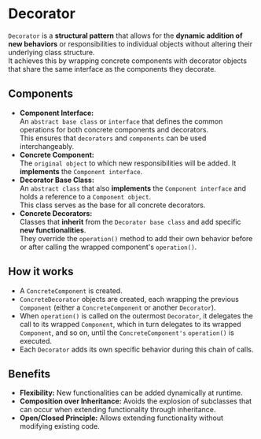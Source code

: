 Decorator
=========

`Decorator` is a **structural pattern** that allows for the **dynamic addition of new behaviors** or responsibilities to individual objects without altering their underlying class structure.  
It achieves this by wrapping concrete components with decorator objects that share the same interface as the components they decorate.  
  
Components
-----------
- **Component Interface:**  
    An `abstract base class` or `interface` that defines the common operations for both concrete components and decorators.  
    This ensures that `decorators` and `components` can be used interchangeably.  
- **Concrete Component:**  
    The `original object` to which new responsibilities will be added. It **implements** the `Component interface`.  
- **Decorator Base Class:**  
    An `abstract class` that also **implements** the `Component interface` and holds a reference to a `Component object`.  
    This class serves as the base for all concrete decorators.  
- **Concrete Decorators:**  
    Classes that **inherit** from the `Decorator base class` and add specific **new functionalities**.  
    They override the `operation()` method to add their own behavior before or after calling the wrapped component's `operation()`.  
  
How it works
------------
- A `ConcreteComponent` is created.
- `ConcreteDecorator` objects are created, each wrapping the previous `Component` (either a `ConcreteComponent` or another `Decorator`).
- When `operation()` is called on the outermost `Decorator`, it delegates the call to its wrapped `Component`, which in turn delegates to its wrapped `Component`, and so on, until the `ConcreteComponent's` `operation()` is executed.
- Each `Decorator` adds its own specific behavior during this chain of calls.
  
Benefits
---------
- **Flexibility:** New functionalities can be added dynamically at runtime.
- **Composition over Inheritance:** Avoids the explosion of subclasses that can occur when extending functionality through inheritance.
- **Open/Closed Principle:** Allows extending functionality without modifying existing code.